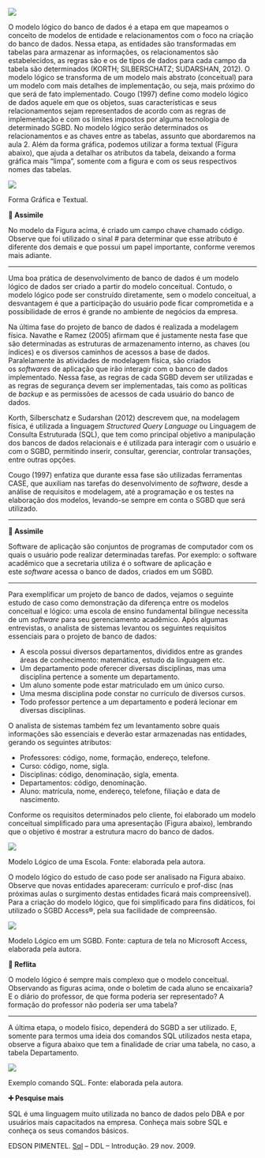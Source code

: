 [![](https://ampli-images.s3.amazonaws.com/production/c01aaae8-9b65-4161-a8d2-1fb81848b314/original)](https://ampli-images.s3.amazonaws.com/production/c01aaae8-9b65-4161-a8d2-1fb81848b314/original)

O modelo lógico do banco de dados é a etapa em que mapeamos o conceito de modelos de entidade e relacionamentos com o foco na criação do banco de dados. Nessa etapa, as entidades são transformadas em tabelas para armazenar as informações, os relacionamentos são estabelecidos, as regras são e os de tipos de dados para cada campo da tabela são determinados (KORTH; SILBERSCHATZ; SUDARSHAN, 2012). O modelo lógico se transforma de um modelo mais abstrato (conceitual) para um modelo com mais detalhes de implementação, ou seja, mais próximo do que será de fato implementado. Cougo (1997) define como modelo lógico de dados aquele em que os objetos, suas características e seus relacionamentos sejam representados de acordo com as regras de implementação e com os limites impostos por alguma tecnologia de determinado SGBD. No modelo lógico serão determinados os relacionamentos e as chaves entre as tabelas, assunto que abordaremos na aula 2. Além da forma gráfica, podemos utilizar a forma textual (Figura abaixo), que ajuda a detalhar os atributos da tabela, deixando a forma gráfica mais “limpa”, somente com a figura e com os seus respectivos nomes das tabelas.

[![](https://ampli-images.s3.amazonaws.com/production/71c112a7-1b2e-4e27-a480-4234f6a1ff09/original)](https://ampli-images.s3.amazonaws.com/production/71c112a7-1b2e-4e27-a480-4234f6a1ff09/original)

Forma Gráfica e Textual.

**🔁 Assimile**

No modelo da Figura acima, é criado um campo chave chamado código. Observe que foi utilizado o sinal # para determinar que esse atributo é diferente dos demais e que possui um papel importante, conforme veremos mais adiante.

_______

Uma boa prática de desenvolvimento de banco de dados é um modelo lógico de dados ser criado a partir do modelo conceitual. Contudo, o modelo lógico pode ser construído diretamente, sem o modelo conceitual, a desvantagem é que a participação do usuário pode ficar comprometida e a possibilidade de erros é grande no ambiente de negócios da empresa.

Na última fase do projeto de banco de dados é realizada a modelagem física. Navathe e Ramez (2005) afirmam que é justamente nesta fase que são determinadas as estruturas de armazenamento interno, as chaves (ou índices) e os diversos caminhos de acessos a base de dados. Paralelamente às atividades de modelagem física, são criados os _softwares_ de aplicação que irão interagir com o banco de dados implementado. Nessa fase, as regras de cada SGBD devem ser utilizadas e as regras de segurança devem ser implementadas, tais como as políticas de _backup_ e as permissões de acessos de cada usuário do banco de dados.

Korth, Silberschatz e Sudarshan (2012) descrevem que, na modelagem física, é utilizada a linguagem _Structured Query Language_ ou Linguagem de Consulta Estruturada (SQL), que tem como principal objetivo a manipulação dos bancos de dados relacionais e é utilizada para interagir com o usuário e com o SGBD, permitindo inserir, consultar, gerenciar, controlar transações, entre outras opções.

Cougo (1997) enfatiza que durante essa fase são utilizadas ferramentas CASE, que auxiliam nas tarefas do desenvolvimento de _software_, desde a análise de requisitos e modelagem, até a programação e os testes na elaboração dos modelos, levando-se sempre em conta o SGBD que será utilizado.

_______

**🔁 Assimile**

Software de aplicação são conjuntos de programas de computador com os quais o usuário pode realizar determinadas tarefas. Por exemplo: o software acadêmico que a secretaria utiliza é o software de aplicação e este _software_ acessa o banco de dados, criados em um SGBD.

_______

Para exemplificar um projeto de banco de dados, vejamos o seguinte estudo de caso como demonstração da diferença entre os modelos conceitual e lógico: uma escola de ensino fundamental bilíngue necessita de um _software_ para seu gerenciamento acadêmico. Após algumas entrevistas, o analista de sistemas levantou os seguintes requisitos essenciais para o projeto de banco de dados:

- A escola possui diversos departamentos, divididos entre as grandes áreas de conhecimento: matemática, estudo da linguagem etc.
- Um departamento pode oferecer diversas disciplinas, mas uma disciplina pertence a somente um departamento.
- Um aluno somente pode estar matriculado em um único curso.
- Uma mesma disciplina pode constar no currículo de diversos cursos.
- Todo professor pertence a um departamento e poderá lecionar em diversas disciplinas.

O analista de sistemas também fez um levantamento sobre quais informações são essenciais e deverão estar armazenadas nas entidades, gerando os seguintes atributos:

- Professores: código, nome, formação, endereço, telefone.
- Curso: código, nome, sigla.
- Disciplinas: código, denominação, sigla, ementa.
- Departamentos: código, denominação.
- Aluno: matrícula, nome, endereço, telefone, filiação e data de nascimento.

Conforme os requisitos determinados pelo cliente, foi elaborado um modelo conceitual simplificado para uma apresentação (Figura abaixo), lembrando que o objetivo é mostrar a estrutura macro do banco de dados.

[![](https://ampli-images.s3.amazonaws.com/production/53bdc9ec-854a-40e7-b56f-973cb025600e/original)](https://ampli-images.s3.amazonaws.com/production/53bdc9ec-854a-40e7-b56f-973cb025600e/original)

Modelo Lógico de uma Escola. Fonte: elaborada pela autora.

O modelo lógico do estudo de caso pode ser analisado na Figura abaixo. Observe que novas entidades apareceram: currículo e prof-disc (nas próximas aulas o surgimento destas entidades ficará mais compreensível). Para a criação do modelo lógico, que foi simplificado para fins didáticos, foi utilizado o SGBD Access®, pela sua facilidade de compreensão.

[![](https://ampli-images.s3.amazonaws.com/production/ee2abd09-e33a-4620-af09-d7f201c947aa/original)](https://ampli-images.s3.amazonaws.com/production/ee2abd09-e33a-4620-af09-d7f201c947aa/original)

Modelo Lógico em um SGBD. Fonte: captura de tela no Microsoft Access, elaborada pela autora.

**💭 Reflita**

O modelo lógico é sempre mais complexo que o modelo conceitual. Observando as figuras acima, onde o boletim de cada aluno se encaixaria? E o diário do professor, de que forma poderia ser representado? A formação do professor não poderia ser uma tabela?

_______

A última etapa, o modelo físico, dependerá do SGBD a ser utilizado. E, somente para termos uma ideia dos comandos SQL utilizados nesta etapa, observe a figura abaixo que tem a finalidade de criar uma tabela, no caso, a tabela Departamento.

[![](https://ampli-images.s3.amazonaws.com/production/a8baa26c-a9a4-4024-b36d-6e0d02cb3108/original)](https://ampli-images.s3.amazonaws.com/production/a8baa26c-a9a4-4024-b36d-6e0d02cb3108/original)

Exemplo comando SQL. Fonte: elaborada pela autora.

**➕ Pesquise mais**

SQL é uma linguagem muito utilizada no banco de dados pelo DBA e por usuários mais capacitados na empresa. Conheça mais sobre SQL e conheça os seus comandos básicos.

EDSON PIMENTEL. [Sql](https://www.youtube.com/watch?v=FHflxAyQlt8) – DDL – Introdução. 29 nov. 2009.